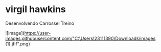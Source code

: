 # virgil hawkins
Desenvolvendo Carrossel Treino

![image](https://user-images.githubusercontent.com/"C:\Users\23111390\Downloads\images (1).jfif".png)

